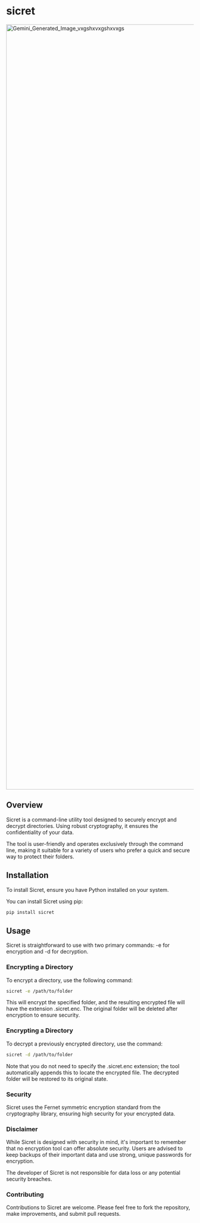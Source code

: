 # sicret
<img width="2048" height="2048" alt="Gemini_Generated_Image_vxgshxvxgshxvxgs" src="https://github.com/user-attachments/assets/e59c4128-b4f9-4da9-a26b-154031320b73" />


## Overview
Sicret is a command-line utility tool designed to securely encrypt and decrypt directories. Using robust cryptography, it ensures the confidentiality of your data. 

The tool is user-friendly and operates exclusively through the command line, making it suitable for a variety of users who prefer a quick and secure way to protect their folders.

## Installation

To install Sicret, ensure you have Python installed on your system.

You can install Sicret using pip:

```bash
pip install sicret
```

## Usage
Sicret is straightforward to use with two primary commands: -e for encryption and -d for decryption.

### Encrypting a Directory
To encrypt a directory, use the following command:

```bash
sicret -e /path/to/folder
```

This will encrypt the specified folder, and the resulting encrypted file will have the extension .sicret.enc. 
The original folder will be deleted after encryption to ensure security.

### Encrypting a Directory
To decrypt a previously encrypted directory, use the command:

```bash
sicret -d /path/to/folder
```

Note that you do not need to specify the .sicret.enc extension; the tool automatically appends this to locate the encrypted file. 
The decrypted folder will be restored to its original state.

### Security
Sicret uses the Fernet symmetric encryption standard from the cryptography library, ensuring high security for your encrypted data.


### Disclaimer
While Sicret is designed with security in mind, it's important to remember that no encryption tool can offer absolute security. Users are advised to keep backups of their important data and use strong, unique passwords for encryption.

The developer of Sicret is not responsible for data loss or any potential security breaches.

### Contributing
Contributions to Sicret are welcome. Please feel free to fork the repository, make improvements, and submit pull requests.



